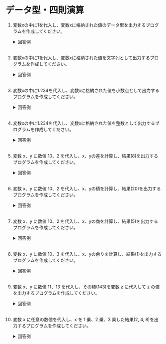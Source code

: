 # データ型・四則演算

1. 変数xの中に1を代入し、変数xに格納された値のデータ型を出力するプログラムを作成してください。

	<details><summary>回答例</summary><div>
		
	```
	x = 1
	print(type(x))
	```

	</div></details>

	<br>

2. 変数xの中に1を代入し、変数xに格納された値を文字列として出力するプログラムを作成してください。

	<details><summary>回答例</summary><div>
		
	```
	x = 1
	print(str(x))
	```
		
	</div></details>
	
	<br>

3. 変数xの中に1.234を代入し、変数xに格納された値を小数点として出力するプログラムを作成してください。

	<details><summary>回答例</summary><div>
		
	```
	x = 1.234
	print(x)
	```
		
	</div></details>

	<br>



4. 変数xの中に1.234を代入し、変数xに格納された値を整数として出力するプログラムを作成してください。

	<details><summary>回答例</summary><div>
			
	```
	x = 1.234
	print(int(x))
	```
			
	</div></details>
		
	<br>
	
5. 変数 x、y に数値 10、2 を代入し、x、yの差を計算し、結果(8)を出力するプログラムを作成してください。

	<details><summary>回答例</summary><div>
		
	```
	x = 10
	y = 2
	print(x - y)
	```
		
	</div></details>
	
	<br>
	
6. 変数 x、y に数値 10、2 を代入し、x、yの積を計算し、結果(20)を出力するプログラムを作成してください。

	<details><summary>回答例</summary><div>
		
	```
	x = 10
	y = 2
	print(x * y)
	```
		
	</div></details>
	
	<br>
	
7. 変数 x、y に数値 10、2 を代入し、x、yの商を計算し、結果(5)を出力するプログラムを作成してください。

	<details><summary>回答例</summary><div>
		
	```
	x = 10
	y = 2
	print(x / y)
	```
		
	</div></details>
	
	<br>
	
8. 変数 x、y に数値 10、3 を代入し、x、yの余りを計算し、結果(1)を出力するプログラムを作成してください。

	<details><summary>回答例</summary><div>
		
	```
	x = 10
	y = 3
	print(x % y)
	```
		
	</div></details>
	
	<br>
	
9. 変数 x、y に数値 11、13 を代入し、その積(143)を変数 z に代入して z の値を出力するプログラムを作成してください。

	<details><summary>回答例</summary><div>
		
	```
	x = 11
	y = 13
	z = x * y
	print(z)
	```
		
	</div></details>
	
	<br>
	
10. 変数 x に任意の数値を代入し、x を 1 乗、2 乗、3 乗した結果(2, 4, 8)を出力するプログラムを作成してください。

	<details><summary>回答例</summary><div>
		
	```
	x = 2
	print(x)
	print(x * x)
	print(x * x * x)
	```
		
	</div></details>
	
	<br>

